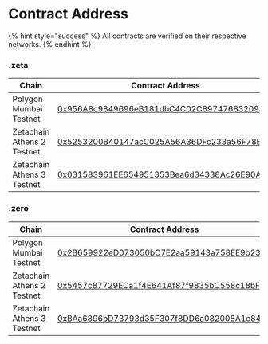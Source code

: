 # Contract Address

{% hint style="success" %}
All contracts are verified on their respective networks.
{% endhint %}

### .zeta

<table><thead><tr><th width="275">Chain</th><th>Contract Address</th></tr></thead><tbody><tr><td>Polygon Mumbai Testnet</td><td><a href="https://mumbai.polygonscan.com/address/0x956A8c9849696eB181dbC4C02C89747683209a7F#code">0x956A8c9849696eB181dbC4C02C89747683209a7F</a></td></tr><tr><td>Zetachain Athens 2 Testnet</td><td><a href="https://explorer.zetachain.com/address/0x5253200B40147acC025A56A36DFc233a56F78E74">0x5253200B40147acC025A56A36DFc233a56F78E74</a></td></tr><tr><td>Zetachain Athens 3 Testnet</td><td><a href="https://athens3.explorer.zetachain.com/address/0x031583961ee654951353bea6d34338ac26e90a4a">0x031583961EE654951353Bea6d34338Ac26E90A4A</a></td></tr></tbody></table>

### .zero

<table><thead><tr><th width="275">Chain</th><th>Contract Address</th></tr></thead><tbody><tr><td>Polygon Mumbai Testnet</td><td><a href="https://mumbai.polygonscan.com/address/0x2B659922eD073050bC7E2aa59143a758EE9b230c#code">0x2B659922eD073050bC7E2aa59143a758EE9b230c</a></td></tr><tr><td>Zetachain Athens 2 Testnet</td><td><a href="https://explorer.zetachain.com/address/0x5457c87729ECa1f4E641Af87f9835bC558c18bFA">0x5457c87729ECa1f4E641Af87f9835bC558c18bFA</a></td></tr><tr><td>Zetachain Athens 3 Testnet</td><td><a href="https://athens3.explorer.zetachain.com/address/0xbaa6896bd73793d35f307f8dd6a082008a1e8471">0xBAa6896bD73793d35F307f8DD6a082008A1e8471</a></td></tr></tbody></table>
